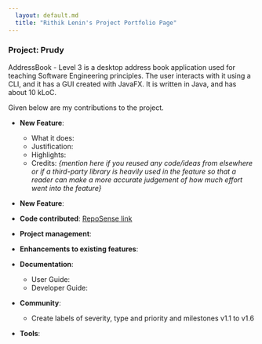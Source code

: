 ```yaml
---
  layout: default.md
  title: "Rithik Lenin's Project Portfolio Page"
---
```


### Project: Prudy

AddressBook - Level 3 is a desktop address book application used for teaching Software Engineering principles. The user interacts with it using a CLI, and it has a GUI created with JavaFX. It is written in Java, and has about 10 kLoC.

Given below are my contributions to the project.

* **New Feature**: 
  * What it does: 
  * Justification: 
  * Highlights: 
  * Credits: *{mention here if you reused any code/ideas from elsewhere or if a third-party library is heavily used in the feature so that a reader can make a more accurate judgement of how much effort went into the feature}*

* **New Feature**: 

* **Code contributed**: [RepoSense link]()

* **Project management**:

* **Enhancements to existing features**:
  

* **Documentation**:
  * User Guide:
  * Developer Guide:
    

* **Community**:
  * Create labels of severity, type and priority and milestones v1.1 to v1.6 

* **Tools**:

